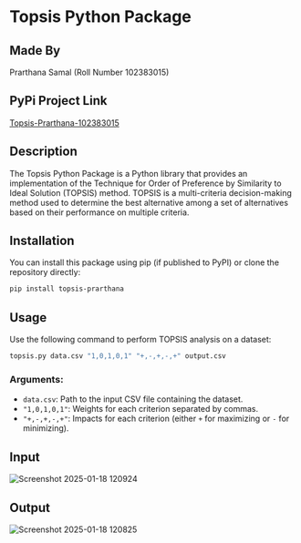 # Topsis Python Package

## Made By
Prarthana Samal (Roll Number 102383015)

## PyPi Project Link 
[Topsis-Prarthana-102383015](https://pypi.org/project/Topsis-Prarthana-102383015/)

## Description
The Topsis Python Package is a Python library that provides an implementation of the Technique for Order of Preference by Similarity to Ideal Solution (TOPSIS) method. TOPSIS is a multi-criteria decision-making method used to determine the best alternative among a set of alternatives based on their performance on multiple criteria.

## Installation
You can install this package using pip (if published to PyPI) or clone the repository directly:
```bash
pip install topsis-prarthana
```

## Usage
Use the following command to perform TOPSIS analysis on a dataset:

```bash
topsis.py data.csv "1,0,1,0,1" "+,-,+,-,+" output.csv
```

### Arguments:
- `data.csv`: Path to the input CSV file containing the dataset.
- `"1,0,1,0,1"`: Weights for each criterion separated by commas.
- `"+,-,+,-,+"`: Impacts for each criterion (either `+` for maximizing or `-` for minimizing).

## Input
![Screenshot 2025-01-18 120924](https://github.com/user-attachments/assets/6db1365f-5681-4d65-9064-d64a9bc47b1a)

## Output
![Screenshot 2025-01-18 120825](https://github.com/user-attachments/assets/0d806180-6b2a-498c-be85-e600a877ca4e)



